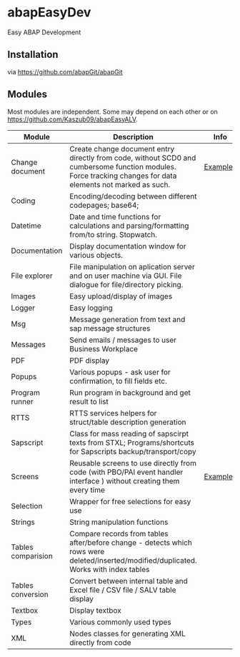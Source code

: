 # abapEasyDev
Easy ABAP Development

## Installation
via https://github.com/abapGit/abapGit

## Modules
Most modules are independent. Some may depend on each other or on https://github.com/Kaszub09/abapEasyALV.

| Module | Description | Info |
| - | - | - |
| Change document | Create change document entry directly from code, without SCD0 and cumbersome function modules. Force tracking changes for data elements not marked as such. | [Examples](src/zed_change_document/zed_change_document_ex/zed_change_doc_simple.prog.abap)
| Coding | Encoding/decoding between different codepages; base64; |  
| Datetime | Date and time functions for calculations and parsing/formatting from/to string. Stopwatch. | |
| Documentation | Display documentation window for various objects. | |
| File explorer | File manipulation on aplication server and on user machine via GUI. File dialogue for file/directory picking. | |
| Images | Easy upload/display of images | |
| Logger | Easy logging | |
| Msg | Message generation from text and sap message structures | |
| Messages | Send emails / messages to user Business Workplace | |
| PDF | PDF display | |
| Popups | Various popups - ask user for confirmation, to fill fields etc. | |
| Program runner | Run program in background and get result to list | |
| RTTS | RTTS services helpers for struct/table description generation | |
| Sapscript | Class for mass reading of sapscirpt texts from STXL; Programs/shortcuts for Sapscripts backup/transport/copy | |
| Screens | Reusable screens to use directly from code (with PBO/PAI event handler interface ) without creating them every time | [Examples](src/zed_screens/zed_screens_examples/zed_screens_ex_simple_display.prog.abap)|
| Selection | Wrapper for free selections for easy use | |
| Strings | String manipulation functions | |
| Tables comparision | Compare records from tables after/before change - detects which rows were deleted/inserted/modified/duplicated. Works with index tables | |
| Tables conversion | Convert between internal table and Excel file / CSV file / SALV table display | |
| Textbox | Display textbox | |
| Types | Various commonly used types | |
| XML | Nodes classes for generating XML directly from code | |

